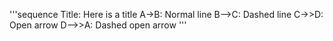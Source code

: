 '''sequence
Title: Here is a title 
A->B: Normal line 
B-->C: Dashed line 
C->>D: Open arrow 
D-->>A: Dashed open arrow 
'''

